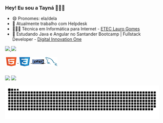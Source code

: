 ### Hey! Eu sou a Tayná 👩🏽‍💻

- 😄 Pronomes: ela/dela
- 🔭 Atualmente trabalho com Helpdesk
- 👩🏽‍🎓 Técnica em Informática para Internet - <a href="http://www.etelg.com.br/" target="_blank">ETEC Lauro Gomes</a>
- 🌱 Estudando Java e Angular no Santander Bootcamp | Fullstack Developer - <a href="https://digitalinnovation.one/" target="_blank">Digital Innovation One
</a> 
 <div>
  <a href="https://github.com/olstayna">
  <img height="180em" src="https://github-readme-stats.vercel.app/api?username=olstayna&show_icons=true&theme=dark&include_all_commits=true&count_private=true"/>
  <img height="180em" src="https://github-readme-stats.vercel.app/api/top-langs/?username=olstayna&layout=compact&langs_count=7&theme=dark"/>
</div>
  <div style="display: inline_block"><br>
  <img align="center" alt="HTML" height="30" width="40" src="https://raw.githubusercontent.com/devicons/devicon/master/icons/html5/html5-original.svg">
  <img align="center" alt="CSS" height="30" width="40" src="https://raw.githubusercontent.com/devicons/devicon/master/icons/css3/css3-original.svg">
  <img align="center" alt="PHP" height="30" width="40" src="https://raw.githubusercontent.com/devicons/devicon/master/icons/php/php-original.svg">
  <img align="center" alt="MySQL" height="30" width="40" src="https://raw.githubusercontent.com/devicons/devicon/master/icons/mysql/mysql-original.svg">
</div>
  
 ##
 
<div> 
  <a href = "mailto:tayna.oliveira.santana@gmail.com"><img src="https://img.shields.io/badge/-Gmail-%23333?style=for-the-badge&logo=gmail&logoColor=white" target="_blank"></a>
  <a href="https://www.linkedin.com/in/olstayna" target="_blank"><img src="https://img.shields.io/badge/-LinkedIn-%230077B5?style=for-the-badge&logo=linkedin&logoColor=white" target="_blank"></a> 
 
  ![Snake animation](https://github.com/olstayna/olstayna/blob/output/github-contribution-grid-snake.svg)
 
</div>
